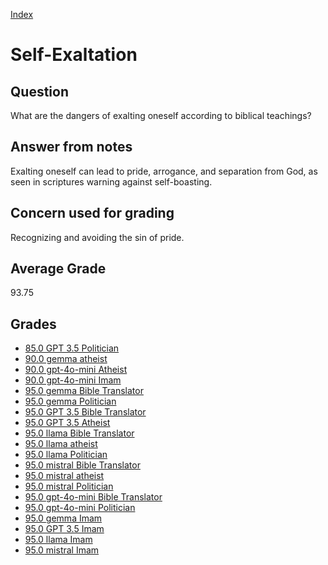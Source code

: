 
[Index](../index.md)
# Self-Exaltation
## Question
What are the dangers of exalting oneself according to biblical teachings?

## Answer from notes
Exalting oneself can lead to pride, arrogance, and separation from God, as seen in scriptures warning against self-boasting.

## Concern used for grading
Recognizing and avoiding the sin of pride.

## Average Grade
93.75

## Grades
 * [85.0 GPT 3.5 Politician](../answers/GPT_3.5_Politician/Self-Exaltation.md)
 * [90.0 gemma atheist](../answers/gemma_atheist/Self-Exaltation.md)
 * [90.0 gpt-4o-mini Atheist](../answers/gpt-4o-mini_Atheist/Self-Exaltation.md)
 * [90.0 gpt-4o-mini Imam](../answers/gpt-4o-mini_Imam/Self-Exaltation.md)
 * [95.0 gemma Bible Translator](../answers/gemma_Bible_Translator/Self-Exaltation.md)
 * [95.0 gemma Politician](../answers/gemma_Politician/Self-Exaltation.md)
 * [95.0 GPT 3.5 Bible Translator](../answers/GPT_3.5_Bible_Translator/Self-Exaltation.md)
 * [95.0 GPT 3.5 Atheist](../answers/GPT_3.5_Atheist/Self-Exaltation.md)
 * [95.0 llama Bible Translator](../answers/llama_Bible_Translator/Self-Exaltation.md)
 * [95.0 llama atheist](../answers/llama_atheist/Self-Exaltation.md)
 * [95.0 llama Politician](../answers/llama_Politician/Self-Exaltation.md)
 * [95.0 mistral Bible Translator](../answers/mistral_Bible_Translator/Self-Exaltation.md)
 * [95.0 mistral atheist](../answers/mistral_atheist/Self-Exaltation.md)
 * [95.0 mistral Politician](../answers/mistral_Politician/Self-Exaltation.md)
 * [95.0 gpt-4o-mini Bible Translator](../answers/gpt-4o-mini_Bible_Translator/Self-Exaltation.md)
 * [95.0 gpt-4o-mini Politician](../answers/gpt-4o-mini_Politician/Self-Exaltation.md)
 * [95.0 gemma Imam](../answers/gemma_Imam/Self-Exaltation.md)
 * [95.0 GPT 3.5 Imam](../answers/GPT_3.5_Imam/Self-Exaltation.md)
 * [95.0 llama Imam](../answers/llama_Imam/Self-Exaltation.md)
 * [95.0 mistral Imam](../answers/mistral_Imam/Self-Exaltation.md)
